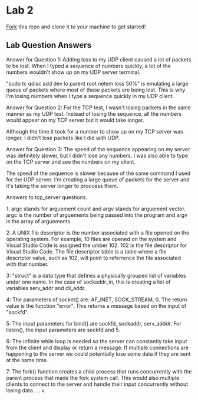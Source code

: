 # Lab 2
[Fork](https://docs.github.com/en/get-started/quickstart/fork-a-repo) this repo and clone it to your machine to get started!

## Lab Question Answers

Answer for Question 1: 
Adding loss to my UDP client caused a lot of packets to be lost. When I typed a sequence of numbers quickly, a lot of the numbers wouldn't show up on my UDP server terminal.

"sudo tc qdisc add dev lo parent root netem loss 50%" is emulating a large queue of packets where most of these packets are being lost. This is why I'm losing numbers when I type a sequence quickly in my UDP client.

Answer for Question 2:
For the TCP test, I wasn't losing packets in the same manner as my UDP test. Instead of losing the sequence, all the numbers would appear on my TCP server but it would take longer.

Although the time it took for a number to show up on my TCP server was longer, I didn't lose packets like I did with UDP.

Answer for Question 3:
The speed of the sequence appearing on my server was definitely slower, but I didn't lose any numbers. I was also able to type on the TCP server and see the numbers on my client.

The speed of the sequence is slower because of the same command I used for the UDP server. I'm creating a large queue of packets for the server and it's taking the server longer to proccess them.

Answers to tcp_server questions.

1:
argc stands for arguement count and argv stands for arguement vector. argc is the number of arguements being passed into the program and argv is the array of arguements.

2:
A UNIX file descriptor is the number associated with a file opened on the operating system. For example, 10 files are opened on the system and Visual Studio Code is assigned the umber 102. 102 is the file descriptor for Visual Studio Code. The file descriptor table is a table where a file descriptor value, such as 102, will point to referrence the file associated with that number.

3:
"struct" is a data type that defines a physically grouped list of variables under one name. In the case of sockaddr_in, this is creating a list of variables serv_addr and cli_addr.

4:
The parameters of socket() are: AF_INET, SOCK_STREAM, 0. The return value is the function "error". This returns a message based on the input of "sockfd".

5:
The input parameters for bind() are sockfd, sockaddr, serv_adddr. For listen(), the input parameters are sockfd and 5.

6:
The infinite while loop is needed so the server can constantly take input from the client and display or return a message. If multiple connections are happening to the server we could potentially lose some data if they are sent at the same time.

7:
The fork() function creates a child process that runs concurrently with the parent process that made the fork system call. This would also multiple clients to connect to the server and handle their input concurrently without losing data.
...
v